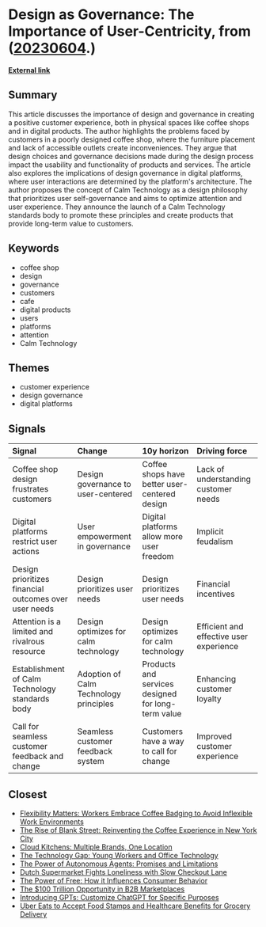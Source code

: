 # __Design as Governance: The Importance of User-Centricity__, from ([20230604](https://kghosh.substack.com/p/20230604).)

__[External link](https://www.doc.cc/articles/how-design-is-governance?utm_source=substack&utm_medium=email)__



## Summary

This article discusses the importance of design and governance in creating a positive customer experience, both in physical spaces like coffee shops and in digital products. The author highlights the problems faced by customers in a poorly designed coffee shop, where the furniture placement and lack of accessible outlets create inconveniences. They argue that design choices and governance decisions made during the design process impact the usability and functionality of products and services. The article also explores the implications of design governance in digital platforms, where user interactions are determined by the platform's architecture. The author proposes the concept of Calm Technology as a design philosophy that prioritizes user self-governance and aims to optimize attention and user experience. They announce the launch of a Calm Technology standards body to promote these principles and create products that provide long-term value to customers.

## Keywords

* coffee shop
* design
* governance
* customers
* cafe
* digital products
* users
* platforms
* attention
* Calm Technology

## Themes

* customer experience
* design governance
* digital platforms

## Signals

| Signal                                                | Change                                 | 10y horizon                                        | Driving force                           |
|:------------------------------------------------------|:---------------------------------------|:---------------------------------------------------|:----------------------------------------|
| Coffee shop design frustrates customers               | Design governance to user-centered     | Coffee shops have better user-centered design      | Lack of understanding customer needs    |
| Digital platforms restrict user actions               | User empowerment in governance         | Digital platforms allow more user freedom          | Implicit feudalism                      |
| Design prioritizes financial outcomes over user needs | Design prioritizes user needs          | Design prioritizes user needs                      | Financial incentives                    |
| Attention is a limited and rivalrous resource         | Design optimizes for calm technology   | Design optimizes for calm technology               | Efficient and effective user experience |
| Establishment of Calm Technology standards body       | Adoption of Calm Technology principles | Products and services designed for long-term value | Enhancing customer loyalty              |
| Call for seamless customer feedback and change        | Seamless customer feedback system      | Customers have a way to call for change            | Improved customer experience            |

## Closest

* [Flexibility Matters: Workers Embrace Coffee Badging to Avoid Inflexible Work Environments](0ebb89e118bf02cadd16c16bc3f06f63)
* [The Rise of Blank Street: Reinventing the Coffee Experience in New York City](ad6334d8203e40ef0376165b2141e1d3)
* [Cloud Kitchens: Multiple Brands, One Location](922837a7daf20516c8487df8f6e20ae7)
* [The Technology Gap: Young Workers and Office Technology](5ae1107c845692a2acadc6565babc91b)
* [The Power of Autonomous Agents: Promises and Limitations](0e336ce2e4b07459b257407e90d27389)
* [Dutch Supermarket Fights Loneliness with Slow Checkout Lane](f96c785471cb0d424e7238d6b7c544e5)
* [The Power of Free: How it Influences Consumer Behavior](0b5ca258e9c7ed2f9f6cf60dd523e148)
* [The $100 Trillion Opportunity in B2B Marketplaces](50aefdd8b2bffa1bb84f8460c7b559c2)
* [Introducing GPTs: Customize ChatGPT for Specific Purposes](f9b73418962acd66fb1ae29b21d7f943)
* [Uber Eats to Accept Food Stamps and Healthcare Benefits for Grocery Delivery](01100fc1dbc0489489a31e12750bca78)